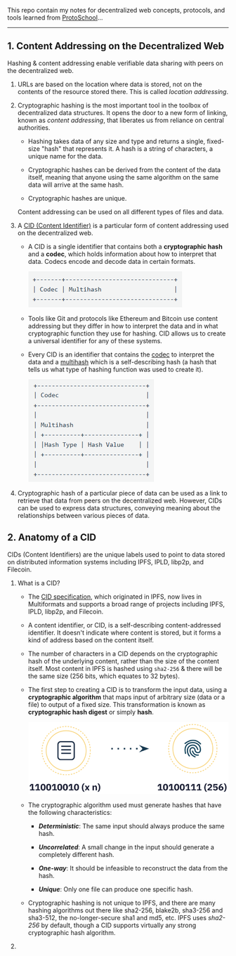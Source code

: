 This repo contain my notes for decentralized web concepts, protocols, and tools learned from [ProtoSchool](https://proto.school/)...

---

## 1. Content Addressing on the Decentralized Web

  Hashing & content addressing enable verifiable data sharing with peers on the decentralized web.

  1. URLs are based on the location where data is stored, not on the contents of the resource stored there. This is called _location addressing_.

  2. Cryptographic hashing is the most important tool in the toolbox of decentralized data structures. It opens the door to a new form of linking, known as _content addressing_, that liberates us from reliance on central authorities.
  
     - Hashing takes data of any size and type and returns a single, fixed-size "hash" that represents it. A hash is a string of characters, a unique name for the data.

     - Cryptographic hashes can be derived from the content of the data itself, meaning that anyone using the same algorithm on the same data will arrive at the same hash.

     - Cryptographic hashes are unique.

     Content addressing can be used on all different types of files and data.

  3. A [CID (Content Identifier)](https://docs.ipfs.tech/concepts/content-addressing/) is a particular form of content addressing used on the decentralized web.

     - A CID is a single identifier that contains both a **cryptographic hash** and a **codec**, which holds information about how to interpret that data. Codecs encode and decode data in certain formats.
     
         ![CID 01](./imgs/CID_01.png)

     - Tools like Git and protocols like Ethereum and Bitcoin use content addressing but they differ in how to interpret the data and in what cryptographic function they use for hashing. CID allows us to create a universal identifier for any of these systems.

     - Every CID is an identifier that contains the [codec](https://github.com/multiformats/multicodec) to interpret the data and a [multihash](https://github.com/multiformats/multihash) which is a self-describing hash (a hash that tells us what type of hashing function was used to create it).
     
         ![CID 02](./imgs/CID_02.png)

  4. Cryptographic hash of a particular piece of data can be used as a link to retrieve that data from peers on the decentralized web. However, CIDs can be used to express data structures, conveying meaning about the relationships between various pieces of data.

## 2. Anatomy of a CID

  CIDs (Content Identifiers) are the unique labels used to point to data stored on distributed information systems including IPFS, IPLD, libp2p, and Filecoin.

  1. What is a CID?

      - The [CID specification](https://github.com/multiformats/cid), which originated in IPFS, now lives in Multiformats and supports a broad range of projects including IPFS, IPLD, libp2p, and Filecoin.

      - A content identifier, or CID, is a self-describing content-addressed identifier. It doesn't indicate where content is stored, but it forms a kind of address based on the content itself.

      - The number of characters in a CID depends on the cryptographic hash of the underlying content, rather than the size of the content itself. Most content in IPFS is hashed using `sha2-256` & there will be the same size (256 bits, which equates to 32 bytes).

      - The first step to creating a CID is to transform the input data, using a **cryptographic algorithm** that maps input of arbitrary size (data or a file) to output of a fixed size. This transformation is known as **cryptographic hash digest** or simply **hash**.
      
         ![Creating a CID](./imgs/CID_03.png)

      - The cryptographic algorithm used must generate hashes that have the following characteristics:

         - ***Deterministic***: The same input should always produce the same hash.

         - ***Uncorrelated***: A small change in the input should generate a completely different hash.

         - ***One-way***: It should be infeasible to reconstruct the data from the hash.

         - ***Unique***: Only one file can produce one specific hash.

      - Cryptographic hashing is not unique to IPFS, and there are many hashing algorithms out there like sha2-256, blake2b, sha3-256 and sha3-512, the no-longer-secure sha1 and md5, etc. IPFS uses *sha2-256* by default, though a CID supports virtually any strong cryptographic hash algorithm.

  2. 
